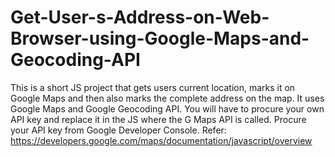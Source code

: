# Get-User-s-Address-on-Web-Browser-using-Google-Maps-and-Geocoding-API
This is a short JS project that gets users current location, marks it on Google Maps and then also marks the complete address on the map. It uses Google Maps and Google Geocoding API. You will have to procure your own API key and replace it in the JS where the G Maps API is called. Procure your API key from Google Developer Console. Refer: https://developers.google.com/maps/documentation/javascript/overview
